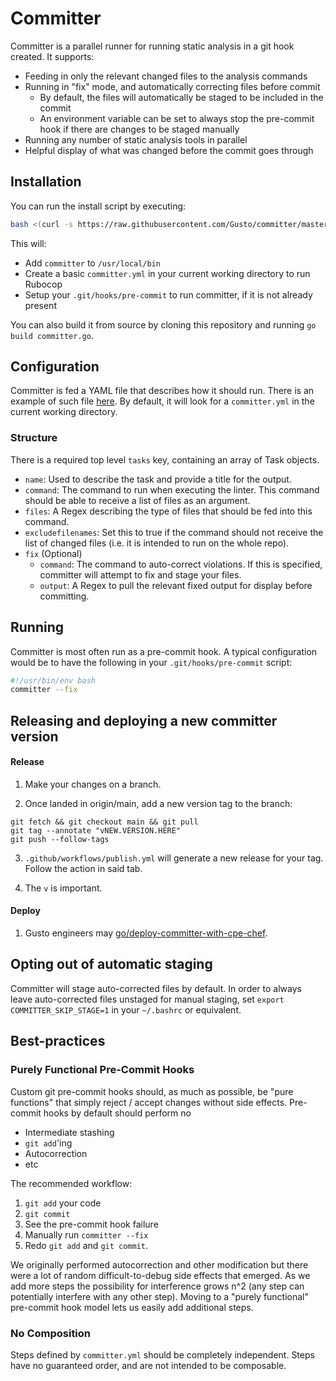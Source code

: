 # Committer

Committer is a parallel runner for running static analysis in a git hook created. It supports:
- Feeding in only the relevant changed files to the analysis commands
- Running in "fix" mode, and automatically correcting files before commit
  - By default, the files will automatically be staged to be included in the commit
  - An environment variable can be set to always stop the pre-commit hook if there are changes to be staged manually
- Running any number of static analysis tools in parallel
- Helpful display of what was changed before the commit goes through

## Installation
You can run the install script by executing:
```bash
bash <(curl -s https://raw.githubusercontent.com/Gusto/committer/master/configure.sh)
```
This will:
- Add `committer` to `/usr/local/bin`
- Create a basic `committer.yml` in your current working directory to run Rubocop
- Setup your `.git/hooks/pre-commit` to run committer, if it is not already present

You can also build it from source by cloning this repository and running `go build committer.go`.

## Configuration

Committer is fed a YAML file that describes how it should run. There is an example of such file [here](https://github.com/Gusto/committer/blob/master/committer.yml). By default, it will look for a `committer.yml` in the current working directory.

### Structure

There is a required top level `tasks` key, containing an array of Task objects.

- `name`: Used to describe the task and provide a title for the output.
- `command`: The command to run when executing the linter. This command should be able to receive a list of files as an argument.
- `files`: A Regex describing the type of files that should be fed into this command.
- `excludefilenames`: Set this to true if the command should not receive the list of changed files (i.e. it is intended to run on the whole repo).
- `fix` (Optional)
  - `command`: The command to auto-correct violations. If this is specified, committer will attempt to fix and stage your files.
  - `output`: A Regex to pull the relevant fixed output for display before committing.

## Running

Committer is most often run as a pre-commit hook. A typical configuration would be to have the following in your `.git/hooks/pre-commit` script:

```bash
#!/usr/bin/env bash
committer --fix
```

## Releasing and deploying a new committer version

#### Release

1. Make your changes on a branch.

2. Once landed in origin/main, add a new version tag to the branch:
```shell
git fetch && git checkout main && git pull
git tag --annotate "vNEW.VERSION.HERE"
git push --follow-tags
```
3. `.github/workflows/publish.yml` will generate a new release for your tag. Follow the action in said tab.

4. The `v` is important.

#### Deploy

1. Gusto engineers may [go/deploy-committer-with-cpe-chef](https://go/deploy-committer-with-cpe-chef).

## Opting out of automatic staging

Committer will stage auto-corrected files by default. In order to always leave auto-corrected files unstaged for manual staging, set `export COMMITTER_SKIP_STAGE=1` in your `~/.bashrc` or equivalent.


## Best-practices
### Purely Functional Pre-Commit Hooks
Custom git pre-commit hooks should, as much as possible, be "pure functions" that simply reject / accept changes without side effects. Pre-commit hooks by default should perform no
- Intermediate stashing
- `git add`'ing
- Autocorrection
- etc

The recommended workflow:
1. `git add` your code
2. `git commit`
3. See the pre-commit hook failure
4. Manually run `committer --fix`
5. Redo `git add` and `git commit`.

We originally performed autocorrection and other modification but there were a lot of random difficult-to-debug side effects that emerged. As we add more steps the possibility for interference grows n^2 (any step can potentially interfere with any other step). Moving to a "purely functional" pre-commit hook model lets us easily add additional steps.

### No Composition
Steps defined by `committer.yml` should be completely independent. Steps have no guaranteed order, and are not intended to be composable.
